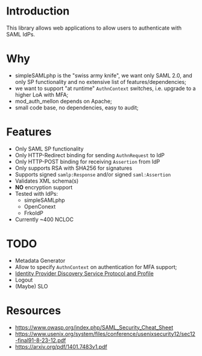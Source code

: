 # Introduction

This library allows web applications to allow users to authenticate with SAML 
IdPs.

# Why

- simpleSAMLphp is the "swiss army knife", we want only SAML 2.0, and only SP 
  functionality and no extensive list of features/dependencies;
- we want to support "at runtime" `AuthnContext` switches, i.e. upgrade to a
  higher LoA with MFA;
- mod_auth_mellon depends on Apache;
- small code base, no dependencies, easy to audit;

# Features

- Only SAML SP functionality
- Only HTTP-Redirect binding for sending `AuthnRequest` to IdP
- Only HTTP-POST binding for receiving `Assertion` from IdP
- Only supports RSA with SHA256 for signatures
- Supports signed `samlp:Response` and/or signed `saml:Assertion`
- Validates XML schema(s)
- **NO** encryption support
- Tested with IdPs:
  - simpleSAMLphp
  - OpenConext
  - FrkoIdP
- Currently ~400 NCLOC

# TODO 

- Metadata Generator
- Allow to specify `AuthnContext` on authentication for MFA support;
- [Identity Provider Discovery Service Protocol and Profile](https://docs.oasis-open.org/security/saml/Post2.0/sstc-saml-idp-discovery.pdf)
- Logout
- (Maybe) SLO

# Resources

* https://www.owasp.org/index.php/SAML_Security_Cheat_Sheet
* https://www.usenix.org/system/files/conference/usenixsecurity12/sec12-final91-8-23-12.pdf
* https://arxiv.org/pdf/1401.7483v1.pdf
